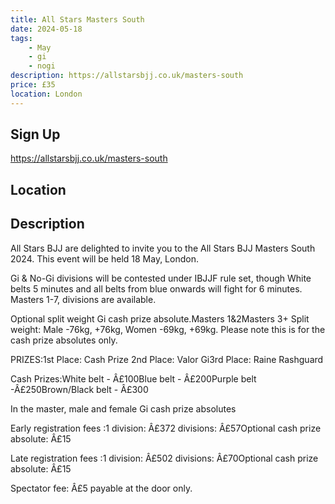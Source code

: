 ```yaml
---
title: All Stars Masters South
date: 2024-05-18
tags:
    - May
    - gi 
    - nogi 
description: https://allstarsbjj.co.uk/masters-south
price: £35
location: London
---
```

## Sign Up
https://allstarsbjj.co.uk/masters-south

## Location


## Description
All Stars BJJ are delighted to invite you to the All Stars BJJ Masters South 2024. This event will be held 18 May, London.

Gi & No-Gi divisions will be contested under IBJJF rule set, though White belts 5 minutes and all belts from blue onwards will fight for 6 minutes.
Masters 1-7, divisions are available.

Optional split weight Gi cash prize absolute.Masters 1&2Masters 3+
Split weight: Male -76kg, +76kg, Women -69kg, +69kg.
Please note this is for the cash prize absolutes only.

PRIZES:1st Place: Cash Prize 2nd Place: Valor Gi3rd Place: Raine Rashguard

Cash Prizes:White belt - Â£100Blue belt - Â£200Purple belt -Â£250Brown/Black belt - Â£300

In the master, male and female Gi cash prize absolutes

Early registration fees :1 division: Â£372 divisions: Â£57Optional cash prize absolute: Â£15

Late registration fees
:1 division: Â£502 divisions: Â£70Optional cash prize absolute: Â£15

Spectator fee: Â£5 payable at the door only.